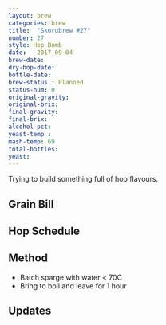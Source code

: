 ```yaml
---
layout: brew
categories: brew
title:  "Skorubrew #27"
number: 27
style: Hop Bomb
date:   2017-09-04
brew-date: 
dry-hop-date: 
bottle-date: 
brew-status : Planned
status-num: 0
original-gravity: 
original-brix: 
final-gravity: 
final-brix: 
alcohol-pct: 
yeast-temp : 
mash-temp: 69
total-bottles: 
yeast: 
---
```


Trying to build something full of hop flavours.


Grain Bill
-----


Hop Schedule
-------------


Method
-------

* Batch sparge with water  < 70C
* Bring to boil and leave for 1 hour


Updates
-------


